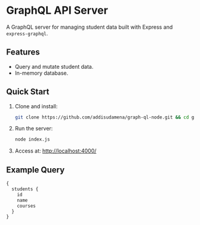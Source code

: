 # GraphQL API Server

A GraphQL server for managing student data built with Express and `express-graphql`.

## Features
- Query and mutate student data.
- In-memory database.

## Quick Start
1. Clone and install:
   ```bash
   git clone https://github.com/addisudamena/graph-ql-node.git && cd graph-ql-node && npm install
   ```
2. Run the server:
   ```bash
   node index.js
   ```
3. Access at: [http://localhost:4000/](http://localhost:4000/)

## Example Query
```graphql
{
  students {
    id
    name
    courses
  }
}
```

